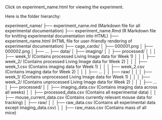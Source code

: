 Click on experiment_name.html for viewing the experiment.

Here is the folder hierarchy:

experiment_name/
├── experiment_name.md (Markdown file for all experimental documentation)
├── experiment_name.Rmd (R Markdown file for knitting experimental documentation into HTML)
├── experiment_name.html (HTML file for user-friendly rendering of experimental documentation)
├── cage_cards/
│   ├── 000001.png
│   ├── 000002.png
│   ├── ...
├── data/
│   ├── imaging/
│   │   ├── processed/
│   │   │   ├── week_1/ (Contains processed Living Image data for Week 1)
│   │   │   ├── week_2/ (Contains processed Living Image data for Week 2)
│   │   │   ├── week_1.csv (Contains imaging data for Week 1)
│   │   │   ├── week_2.csv (Contains imaging data for Week 2)
│   │   │   ├── ...
│   │   ├── raw/
│   │   │   ├── week_1/ (Contains unprocessed Living Image data for Week 1)
│   │   │   ├── week_2/ (Contains unprocessed Living Image data for Week 2)
│   │   │   ├── ...
│   ├── processed/
│   │   ├── imaging_data.csv (Contains imaging data across all weeks)
│   │   ├── processed_data.csv (Contains all experimental data)
│   │   ├── mouse_current_data.csv (Contains currently relevant mouse data for tracking)
│   ├── raw/
│   │   ├── raw_data.csv (Contains all experimental data except imaging_data.csv)
│   │   ├── raw_mass.csv (Contains mass of all mice)